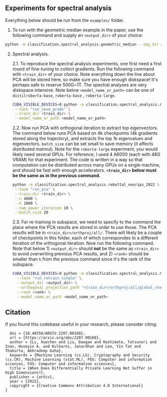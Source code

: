 ## Experiments for spectral analysis

Everything below should be run from the `examples/` folder.

1. To run with the geometric median example in the paper, use the following command and supply an `<output_dir>` of your
   choice:

```bash
python -m classification.spectral_analysis.geometric_median --img_dir <output_dir>
```

2. Spectral analysis.

   2.1. To reproduce the spectral analysis experiments, one first need a first round of fine-tuning to collect
   gradients.
   Run the following command with `<train_dir>` of your choice. Note everything down the line about PCA will be stored
   here, so make sure you have enough diskspace! It's perhaps safe to reserve 500G~1T. The spectral analyses are very
   diskspace intensive. Note below `<model_name_or_path>` can be one of `distilroberta-base`, `roberta-base`
   , `roberta-large`.

   ```bash
   CUDA_VISIBLE_DEVICES=0 python -m classification.spectral_analysis.rebuttal_neurips_2022 \
    --task "run_save_grads" \
    --train_dir <train_dir> \
    --model_name_or_path <model_name_or_path>
   ```

   2.2. Now run PCA with orthogonal iteration to extract top eigenvectors. The command below runs PCA based on 4k
   checkpoints (4k gradients stored along the trajectory), and extracts the top 1k eigenvalues and
   eigenvectors. `batch_size` can be set small to save memory (it affects distributed matmul). Note for
   the `roberta-large` experiment, you would likely need several GPUs. For reference, I used 4 A6000 (each with 48G
   VRAM) for that experiment. The code is written in a
   way so that computation can be distributed across many GPUs on a single machine, and should be
   fast with enough accelerators. **`<train_dir>` below must be the same as in the previous command.**

   ```bash
   python -m classification.spectral_analysis.rebuttal_neurips_2022 \
    --task "run_pca" \
    --train_dir <train_dir> \
    --n 4000 \
    --k 1000 \
    --num_power_iteration 10 \
    --batch_size 20
   ```

   2.3. For re-training in subspace, we need to specify to the command the place where the PCA results are stored in
   order to use those. The PCA results will be in `<train_dir>/orthproj/all/`. There will likely be a couple of
   checkpoints in this folder, each of which correspondes to a different iteration of the orthogonal iteration. Now run
   the
   following command. Note that below 1) `<output_dir>` should **not** be the same as `<train_dir>` to avoid
   overwriting previous PCA results, and 2) `<rank>` should be smaller than `k` from the previous command since it's the
   rank of the subspace.

    ```bash
    CUDA_VISIBLE_DEVICES=0 python -m classification.spectral_analysis.rebuttal_neurips_2022 \
      --task "run_retrain_single" \
      --output_dir <output_dir> \
      --orthogonal_projection_path "<train_dir>/orthproj/all/global_step_x.pt" \
      --rank <rank> \
      --model_name_or_path <model_name_or_path>
    ```

## Citation

If you found this codebase useful in your research, please consider citing:

```@misc{li2022when,
  doi = {10.48550/ARXIV.2207.00160},
  url = {https://arxiv.org/abs/2207.00160},
  author = {Li, Xuechen and Liu, Daogao and Hashimoto, Tatsunori and Inan, Huseyin A. and Kulkarni, Janardhan and Lee, Yin Tat and Thakurta, Abhradeep Guha},
  keywords = {Machine Learning (cs.LG), Cryptography and Security (cs.CR), Machine Learning (stat.ML), FOS: Computer and information sciences, FOS: Computer and information sciences},
  title = {When Does Differentially Private Learning Not Suffer in High Dimensions?},
  publisher = {arXiv},
  year = {2022},
  copyright = {Creative Commons Attribution 4.0 International}
}
```
